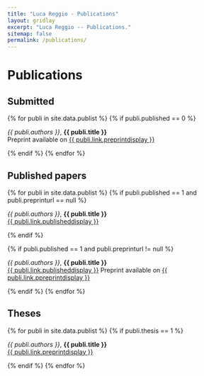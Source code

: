 ```yaml
---
title: "Luca Reggio - Publications"
layout: gridlay
excerpt: "Luca Reggio -- Publications."
sitemap: false
permalink: /publications/
---
```



# Publications

<!--## Highlights

(For a full list see [below](#full-list) or go to [Google Scholar](https://scholar.google.ch/citations?user=TqxYWZsAAAAJ), [ResearcherID](https://www.researcherid.com/rid/D-7763-2012))

{% assign number_printed = 0 %}
{% for publi in site.data.publist %}

{% assign even_odd = number_printed | modulo: 2 %}
{% if publi.highlight == 1 %}

{% if even_odd == 0 %}
<div class="row">
{% endif %}

<div class="col-sm-6 clearfix">
 <div class="well">
  <pubtit>{{ publi.title }}</pubtit>
  <img src="{{ site.url }}{{ site.baseurl }}/images/pubpic/{{ publi.image }}" class="img-responsive" width="33%" style="float: left" />
  <p>{{ publi.description }}</p>
  <p><em>{{ publi.authors }}</em></p>
  <p><strong><a href="{{ publi.link.url }}">{{ publi.link.display }}</a></strong></p>
  <p class="text-danger"><strong> {{ publi.news1 }}</strong></p>
  <p> {{ publi.news2 }}</p>
 </div>
</div>

{% assign number_printed = number_printed | plus: 1 %}

{% if even_odd == 1 %}
</div>
{% endif %}

{% endif %}
{% endfor %}

{% assign even_odd = number_printed | modulo: 2 %}
{% if even_odd == 1 %}
</div>
{% endif %}

<p> &nbsp; </p>
-->

## Submitted

{% for publi in site.data.publist %}
{% if publi.published == 0 %}

  <em>{{ publi.authors }}</em>, <b>{{ publi.title }}</b> <br />
  Preprint available on <a href="{{ publi.link.preprinturl }}">{{ publi.link.preprintdisplay }}</a>

{% endif %}
{% endfor %}

## Published papers

{% for publi in site.data.publist %}
{% if publi.published == 1 and publi.preprinturl == null %}

  <em>{{ publi.authors }}</em>, <b>{{ publi.title }}</b> <br />
  <a href="{{ publi.link.publishedurl }}">{{ publi.link.publisheddisplay }}</a>

{% endif %}

{% if publi.published == 1 and publi.preprinturl != null %}

  <em>{{ publi.authors }}</em>, <b>{{ publi.title }}</b> <br />
  <a href="{{ publi.link.publishedurl }}">{{ publi.link.publisheddisplay }}</a>
  Preprint available on <a href="{{ publi.link.preprinturl }}">{{ publi.link.ppreprintdisplay }}</a>


{% endif %}
{% endfor %}

## Theses

{% for publi in site.data.publist %}
{% if publi.thesis == 1 %}

  <em>{{ publi.authors }}</em>, <b>{{ publi.title }}</b> <br />
  <a href="{{ publi.link.preprinturl }}">{{ publi.link.preprintdisplay }}</a>

{% endif %}
{% endfor %}

